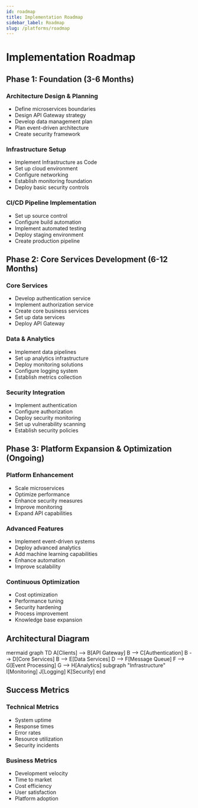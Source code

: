 ```yaml
---
id: roadmap
title: Implementation Roadmap
sidebar_label: Roadmap
slug: /platforms/roadmap
---
```


# Implementation Roadmap

## Phase 1: Foundation (3-6 Months)

### Architecture Design & Planning

- Define microservices boundaries
- Design API Gateway strategy
- Develop data management plan
- Plan event-driven architecture
- Create security framework

### Infrastructure Setup

- Implement Infrastructure as Code
- Set up cloud environment
- Configure networking
- Establish monitoring foundation
- Deploy basic security controls

### CI/CD Pipeline Implementation

- Set up source control
- Configure build automation
- Implement automated testing
- Deploy staging environment
- Create production pipeline

## Phase 2: Core Services Development (6-12 Months)

### Core Services

- Develop authentication service
- Implement authorization service
- Create core business services
- Set up data services
- Deploy API Gateway

### Data & Analytics

- Implement data pipelines
- Set up analytics infrastructure
- Deploy monitoring solutions
- Configure logging system
- Establish metrics collection

### Security Integration

- Implement authentication
- Configure authorization
- Deploy security monitoring
- Set up vulnerability scanning
- Establish security policies

## Phase 3: Platform Expansion & Optimization (Ongoing)

### Platform Enhancement

- Scale microservices
- Optimize performance
- Enhance security measures
- Improve monitoring
- Expand API capabilities

### Advanced Features

- Implement event-driven systems
- Deploy advanced analytics
- Add machine learning capabilities
- Enhance automation
- Improve scalability

### Continuous Optimization

- Cost optimization
- Performance tuning
- Security hardening
- Process improvement
- Knowledge base expansion

## Architectural Diagram

mermaid
graph TD
A[Clients] --> B[API Gateway]
B --> C[Authentication]
B --> D[Core Services]
B --> E[Data Services]
D --> F[Message Queue]
F --> G[Event Processing]
G --> H[Analytics]
subgraph "Infrastructure"
I[Monitoring]
J[Logging]
K[Security]
end

## Success Metrics

### Technical Metrics

- System uptime
- Response times
- Error rates
- Resource utilization
- Security incidents

### Business Metrics

- Development velocity
- Time to market
- Cost efficiency
- User satisfaction
- Platform adoption
